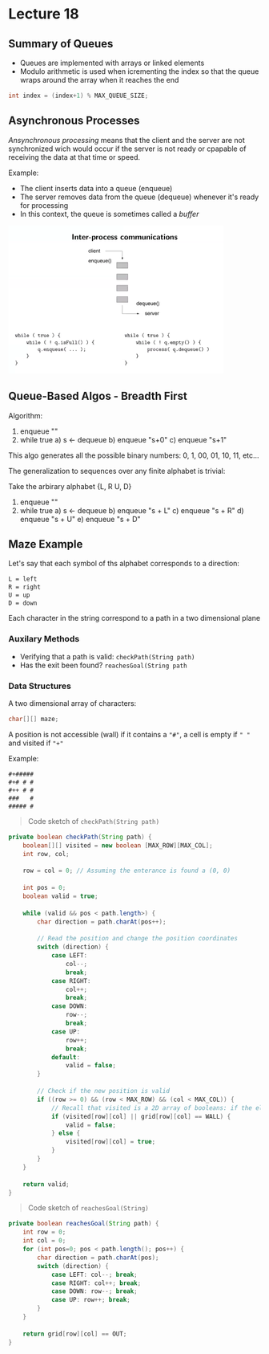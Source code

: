 # Lecture 18

## Summary of Queues
- Queues are implemented with arrays or linked elements
- Modulo arithmetic is used when icrementing the index so that the queue wraps around the array when it reaches the end

```java
int index = (index+1) % MAX_QUEUE_SIZE;
```

## Asynchronous Processes
*Ansynchronous processing* means that the client and the server are not synchronized wich would occur if the server is not ready or cpapable of receiving the data at that time or speed. 

Example:
- The client inserts data into a queue (enqueue)
- The server removes data from the queue (dequeue) whenever it's ready for processing
- In this context, the queue is sometimes called a *buffer*

![buffer-diagram](buffer-diagram.png)

## Queue-Based Algos - Breadth First
Algorithm:
1. enqueue ""
2. while true
    a) s <- dequeue
    b) enqueue "s+0"
    c) enqueue "s+1"

This algo generates all the possible binary numbers: 0, 1, 00, 01, 10, 11, etc...

The generalization to sequences over any finite alphabet is trivial:

Take the arbirary alphabet {L, R U, D}

1. enqueue ""
2. while true
    a) s <- dequeue
    b) enqueue "s + L"
    c) enqueue "s + R"
    d) enqueue "s + U"
    e) enqueue "s + D"

## Maze Example
Let's say that each symbol of ths alphabet corresponds to a direction:

```
L = left
R = right
U = up
D = down
```

Each character in the string correspond to a path in a two dimensional plane

### Auxilary Methods
- Verifying that a path is valid: `checkPath(String path)`
- Has the exit been found? `reachesGoal(String path`

### Data Structures
A two dimensional array of characters:
```java
char[][] maze;
```

A position is not accessible (wall) if it contains a `"#"`, a cell is empty if `" "` and visited if `"+"`

Example:
```
#+#####
#+# # #
#++ # #
###   #
##### #
```

> Code sketch of `checkPath(String path)`
```java
private boolean checkPath(String path) {
    boolean[][] visited = new boolean [MAX_ROW][MAX_COL];
    int row, col;

    row = col = 0; // Assuming the enterance is found a (0, 0)

    int pos = 0;
    boolean valid = true;

    while (valid && pos < path.length>) {
        char direction = path.charAt(pos++);

        // Read the position and change the position coordinates
        switch (direction) {
            case LEFT:
                col--;
                break;
            case RIGHT:
                col++;
                break;
            case DOWN:
                row--;
                break;
            case UP:
                row++;
                break;
            default:
                valid = false;
        }

        // Check if the new position is valid
        if ((row >= 0) && (row < MAX_ROW) && (col < MAX_COL)) {
            // Recall that visited is a 2D array of booleans: if the element is false, that spot has not been analyzed
            if (visited[row][col] || grid[row][col] == WALL) {
                valid = false;
            } else {
                visited[row][col] = true;
            }
        }
    }

    return valid;
}
```

> Code sketch of `reachesGoal(String)`

```java
private boolean reachesGoal(String path) {
    int row = 0;
    int col = 0;
    for (int pos=0; pos < path.length(); pos++) {
        char direction = path.charAt(pos);
        switch (direction) {
            case LEFT: col--; break;
            case RIGHT: col++; break;
            case DOWN: row--; break;
            case UP: row++; break;
        }
    }

    return grid[row][col] == OUT;
}
```
